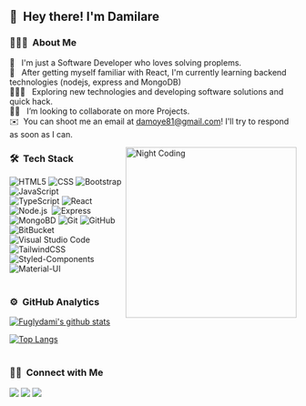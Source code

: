 ## 👋 &nbsp;Hey there! I'm Damilare

### 👨🏻‍💻 &nbsp;About Me

👨 &nbsp; I'm just a Software Developer who loves solving proplems.\
🌱 &nbsp; After getting myself familiar with React, I'm currently learning backend technologies (nodejs, express and MongoDB)\
👨🏻‍💻 &nbsp; Exploring new technologies and developing software solutions and quick hack.\
👯‍♂️ &nbsp; I’m looking to collaborate on more Projects. \
✉️ &nbsp;You can shoot me an email at damoye81@gmail.com! I'll try to respond as soon as I can.

<img alt="Night Coding" src="https://media.giphy.com/media/RbDKaczqWovIugyJmW/giphy.gif" align="right" width="300px"/>

<h3>
   🛠 &nbsp;Tech Stack
</h3>

![HTML5](https://img.shields.io/badge/-HTML5-333333?style=flat&logo=HTML5)
![CSS](https://img.shields.io/badge/-CSS-333333?style=flat&logo=CSS3&logoColor=1572B6)
![Bootstrap](https://img.shields.io/badge/-Bootstrap-05122A?style=flat&logo=bootstrap&logoColor=563D7C)
![JavaScript](https://img.shields.io/badge/-JavaScript-333333?style=flat&logo=javascript)\
![TypeScript](https://img.shields.io/badge/-TypeScript-333333?style=flat&logo=TypeScript)
![React](https://img.shields.io/badge/-React-333333?style=flat&logo=react)
![Node.js](https://img.shields.io/badge/-Node.js-05122A?style=flat&logo=node.js)&nbsp;
![Express](https://img.shields.io/badge/-Express-333333?style=flat&logo=express)\
![MongoBD](https://img.shields.io/badge/-Mongodb-333333?style=flat&logo=mongodb)
![Git](https://img.shields.io/badge/-Git-333333?style=flat&logo=git)
![GitHub](https://img.shields.io/badge/-GitHub-333333?style=flat&logo=github)
![BitBucket](https://img.shields.io/badge/-BitBucket-333333?style=flat&logo=bitBucket)\
![Visual Studio Code](https://img.shields.io/badge/-Visual%20Studio%20Code-05122A?style=flat&logo=visual-studio-code&logoColor=007ACC)
![TailwindCSS](https://img.shields.io/badge/-TailwindCSS-333333?style=flat&logo=tailwindCSS)
![Styled-Components](https://img.shields.io/badge/-StyledComponent-333333?style=flat&logo=StyledComponents)\
![Material-UI](https://img.shields.io/badge/-MaterialUI-333333?style=flat&logo=MaterialUI)</br></br>

### ⚙️ &nbsp;GitHub Analytics

[![Fuglydami's github stats](https://github-readme-stats.vercel.app/api?username=fuglydami&show_icons=true&theme=onedark)](https://github.com/fuglydami/github-readme-stats)

[![Top Langs](https://github-readme-stats.vercel.app/api/top-langs/?username=fuglydami&layout=compact&theme=onedark)](https://github.com/fuglydami/github-readme-stats) </br></br>

### 🤝🏻 &nbsp;Connect with Me

<a href="https://fuglydami.surge.sh/"><img src="https://img.shields.io/badge/-blackkolanut.dev-3423A6?style=flat&logo=Google-Chrome&logoColor=white"/></a>
<a href="https://www.linkedin.com/in/DamilareOyedeji/"><img src="https://img.shields.io/badge/-Damilare%20Oyedeji-0077B5?style=flat&logo=Linkedin&logoColor=white"/></a>
<a href="mailto:damoye81@gmail.com"><img src="https://img.shields.io/badge/-damoye81@gmail.com-D14836?style=flat&logo=Gmail&logoColor=white"/></a>
